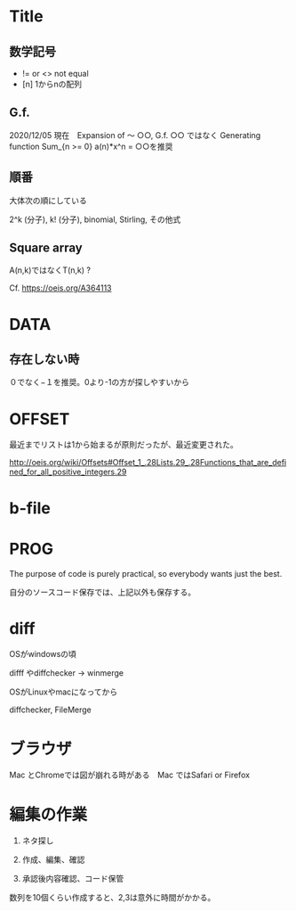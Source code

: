 # Title

## 数学記号

* != or <>  not equal
* [n]  1からnの配列

## G.f.

2020/12/05 現在　Expansion of ～ ○○, G.f. ○○ ではなく Generating function Sum_{n >= 0} a(n)*x^n = ○○を推奨

## 順番

大体次の順にしている

2^k (分子), k! (分子), binomial, Stirling, その他式

## Square array

A(n,k)ではなくT(n,k) ?

Cf. https://oeis.org/A364113

# DATA

## 存在しない時

０でなく−１を推奨。0より-1の方が探しやすいから

# OFFSET

最近までリストは1から始まるが原則だったが、最近変更された。

http://oeis.org/wiki/Offsets#Offset_1_.28Lists.29_.28Functions_that_are_defined_for_all_positive_integers.29

# b-file

# PROG

The purpose of code is purely practical, so everybody wants just the best.

自分のソースコード保存では、上記以外も保存する。

# diff

OSがwindowsの頃

difff やdiffchecker → winmerge

OSがLinuxやmacになってから

diffchecker, FileMerge

# ブラウザ

Mac とChromeでは図が崩れる時がある　Mac ではSafari or Firefox

# 編集の作業

1. ネタ探し

2. 作成、編集、確認

3. 承認後内容確認、コード保管

数列を10個くらい作成すると、2,3は意外に時間がかかる。

